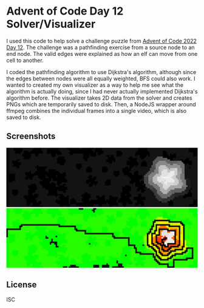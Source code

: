 # Advent of Code Day 12 Solver/Visualizer

I used this code to help solve a challenge puzzle from [Advent of Code 2022 Day 12](https://adventofcode.com/2022/day/12).
The challenge was a pathfinding exercise from a source node to an end node.
The valid edges were explained as how an elf can move from one cell to another.

I coded the pathfinding algorithm to use Dijkstra's algorithm, although since the edges between nodes were all equally weighted, BFS could also work.
I wanted to created my own visualizer as a way to help me see what the algorithm is actually doing, since I had never actually implemented Dijkstra's algorithm before.
The visualizer takes 2D data from the solver and creates PNGs which are temporarily saved to disk. Then, a NodeJS wrapper around ffmpeg combines the individual frames into a single video, which is also saved to disk.

## Screenshots
![Visualizer showing height in grayscale](https://github.com/djung31/advent-of-code-2022-day-12/blob/main/visualize-01.png?raw=true)
![Visualizer showing height as color and shortest path as a black line](https://github.com/djung31/advent-of-code-2022-day-12/blob/main/visualize-02.png?raw=true)

## License

ISC


